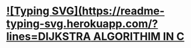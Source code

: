 # [![Typing SVG](https://readme-typing-svg.herokuapp.com/?lines=DIJKSTRA ALGORITHIM IN C](https://git.io/typing-svg)
